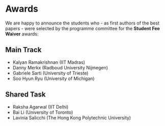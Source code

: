 # Awards

We are happy to announce the students who - as first authors of the best papers - were selected by the programme committee for the **Student Fee Waiver** awards:

## Main Track
- Kalyan Ramakrishnan (IIT Madras)
- Danny Merkx (Radboud University Nijmegen)
- Gabriele Sarti (University of Trieste)
- Soo Hyun Ryu (University of Michigan)

## Shared Task
- Raksha Agarwal (IIT Delhi)
- Bai Li (University of Toronto)
- Lavinia Salicchi (The Hong Kong Polytechnic University)


